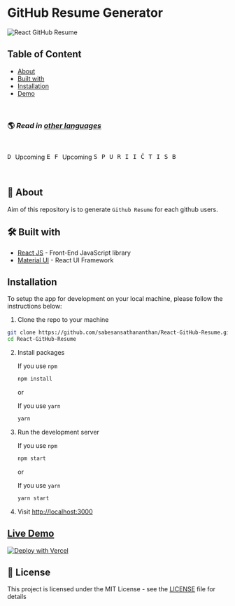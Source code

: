 # GitHub Resume Generator

![React GitHub Resume](./src/assets/readme/screenshot.png)

## Table of Content

- [About](#-about)
- [Built with](#️-built-with)
- [Installation](#installation)
- [Demo](#live-demo)

<br>

### 🌎 _Read in [other languages](./translations/Translations.md)_

<br>

<kbd>[<img title="Deutsch" alt="Deutsch" src="https://cdn.staticaly.com/gh/hjnilsson/country-flags/master/svg/de.svg" height="14">](./translations/README.de.md)</kbd> Upcoming
<kbd>[<img title="Español" alt="Español" src="https://cdn.staticaly.com/gh/hjnilsson/country-flags/master/svg/es.svg" height="14">](./translations/README.es.md)</kbd>
<kbd>[<img title="Français" alt="Français" src="https://cdn.staticaly.com/gh/hjnilsson/country-flags/master/svg/fr.svg" height="14">](./translations/README.fr.md)</kbd> Upcoming
<kbd>[<img title="Shqip" alt="Shqip" src="https://cdn.staticaly.com/gh/hjnilsson/country-flags/master/svg/br.svg" height="14">](./translations/README.pt_br.md)</kbd>
<kbd>[<img title="Polski" alt="Polski" src="https://cdn.staticaly.com/gh/hjnilsson/country-flags/master/svg/pl.svg" height="14">](./translations/README.pl.md)</kbd>
<kbd>[<img title="Ukrainian" alt="Ukrainian" src="https://cdn.staticaly.com/gh/hjnilsson/country-flags/master/svg/ua.svg" height="14">](./translations/README.ua.md)</kbd>
<kbd>[<img title="Russian" alt="Russian" src="https://cdn.staticaly.com/gh/hjnilsson/country-flags/master/svg/ru.svg" height="14">](./translations/README.ru.md)</kbd>
<kbd>[<img title="Italiano" alt="Italiano" src="https://cdn.staticaly.com/gh/hjnilsson/country-flags/master/svg/it.svg" height="14">](./translations/README.it.md)</kbd>
<kbd>[<img title="India-Telugu" alt="India-Telugu" src="https://cdn.staticaly.com/gh/hjnilsson/country-flags/master/svg/in.svg" height="14">](./translations/README.te.md)</kbd>
<kbd>[<img title="Čeština" alt="Čeština" src="https://cdn.staticaly.com/gh/hjnilsson/country-flags/master/svg/cz.svg" height="14">](./translations/README.cs.md)</kbd>
<kbd>[<img title="Tamil" alt="Tamil" src="https://cdn.staticaly.com/gh/hjnilsson/country-flags/master/svg/lk.svg" height="14">](./translations/README.ta.md)</kbd>
<kbd>[<img title="Indonesian" alt="Indonesian" src="https://cdn.staticaly.com/gh/hjnilsson/country-flags/master/svg/id.svg" height="14">](./translations/README.id.md)</kbd>
<kbd>[<img title="Sinhala" alt="Sinhala" src="https://cdn.staticaly.com/gh/hjnilsson/country-flags/master/svg/lk.svg" height="14">](./translations/README.si.md)</kbd>
<kbd>[<img title="Bulgarian" alt="Bulgarian" src="https://cdn.staticaly.com/gh/hjnilsson/country-flags/master/svg/bg.svg" height="14">](./translations/README.bg.md)</kbd>

<br>

## 🤔 About

Aim of this repository is to generate `Github Resume` for each github users.

## 🛠️ Built with

- [React JS](https://reactjs.org/) - Front-End JavaScript library
- [Material UI](https://material-ui.com/) - React UI Framework

## Installation

To setup the app for development on your local machine, please follow the instructions below:

1. Clone the repo to your machine

```bash
git clone https://github.com/sabesansathananthan/React-GitHub-Resume.git
cd React-GitHub-Resume
```

2. Install packages

   If you use `npm`

   ```bash
   npm install
   ```

   or

   If you use `yarn`

   ```bash
   yarn
   ```

3. Run the development server

   If you use `npm`

   ```bash
   npm start
   ```

   or

   If you use `yarn`

   ```bash
   yarn start
   ```

4. Visit <http://localhost:3000>

## [Live Demo](https://react-github-resume.vercel.app/)

[![Deploy with Vercel](https://vercel.com/button)](https://vercel.com/new/git/external?repository-url=https://github.com/sabesansathananthan/React-GitHub-Resume)

## 📄 License

This project is licensed under the MIT License - see the [LICENSE](./LICENSE) file for details
